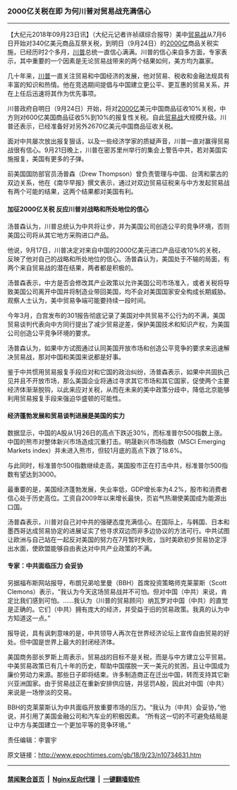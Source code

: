 ### 2000亿关税在即 为何川普对贸易战充满信心
------------------------

<p>【大纪元2018年09月23日讯】（大纪元记者许祯祺综合报导）美中<a href="http://www.epochtimes.com/gb/tag/%E8%B4%B8%E6%98%93%E6%88%98.html">贸易战</a>从7月6日开始对340亿美元商品互祭关税，到明日（9月24日）的<a href="http://www.epochtimes.com/gb/tag/2000%E4%BA%BF.html">2000亿</a>商品关税实施，已经历时2个多月，<a href="http://www.epochtimes.com/gb/tag/%E5%B7%9D%E6%99%AE.html">川普</a>总统一直信心满满。川普的信心来自多方面，专家表示，其中重要的一个因素是无论贸易战带来的两个结果如何，美方均为赢家。</p>
<p>几十年来，<a href="http://www.epochtimes.com/gb/tag/%E5%B7%9D%E6%99%AE.html">川普</a>一直关注贸易和中国经济的发展，他对贸易、税收和金融法规具有丰富的知识和热情。他在竞选期间提倡与中国建立更公平、更互惠的贸易关系，并在上任后迅速将其作为优先事项。</p>
<p>川普政府自明日（9月24日）开始，将对<a href="http://www.epochtimes.com/gb/tag/2000%E4%BA%BF.html">2000亿</a>美元中国商品征收10%关税，中方则对600亿美国商品征收5%到10%的报复性关税。自此<a href="http://www.epochtimes.com/gb/tag/%E8%B4%B8%E6%98%93%E6%88%98.html">贸易战</a>大规模升级。川普还表示，已经准备好对另外2670亿美元中国商品征收关税。</p>
<p>面对中共屡次放出报复狠话，以及一些经济学家的质疑声音，川普一直对赢得贸易战很有信心。9月21日晚上，川普在密苏里州举行的集会上警告中共，若对美国实施报复，美国有更多的子弹。</p>
<p>前美国国防部官员汤普森（Drew Thompson）曾负责管理与中国、台湾和蒙古的双边关系，他在《南华早报》撰文表示，通过对双边贸易征税来与中方发起贸易战有两个可能的结果，这两个结果都对美国有利。</p>
<h4>加征2000亿关税 反应川普对战略和所处地位的信心</h4>
<p>汤普森认为，川普总统认为中共将让步，并为美国公司创造公平的竞争环境，否则美国公司将从其它地方采购进口产品。</p>
<p>他说，9月17日，川普决定对来自中国的2000亿美元进口产品征收10%的关税，反映了他对自己的战略和所处地位的信心。汤普森认为，美国处于不输的局面，有两个来自贸易战的潜在结果，两者都是积极的。</p>
<p>汤普森表示，中方是否会修改其产业政策以允许美国公司市场准入，或者关税将导致美国公司离开中国并将制造业带回美国，均不会对美国国家安全构成长期威胁。观察人士认为，美中贸易争端可能要持续一段时间。</p>
<p>今年3月，白宫发布的301报告彻底记录了美国对中共贸易不公行为的不满，美国贸易谈判代表向中方同行提出了减少贸易逆差，保护美国技术和知识产权，为美国公司创造公平竞争环境的要求。</p>
<p>汤普森认为，如果中方试图通过认同美国开放市场和创造公平竞争的要求来迅速解决贸易战，那对中国和美国来说都是好事。</p>
<p>鉴于中共惯用贸易报复手段应对和它国的政治纠纷，汤普森表示，如果中共固执己见并且不开放市场，那么美国企业将通过寻求其它市场和其它国家，促使两个主要经济体渐渐脱钩，以此来应对关税，从而在未来的美中政策分歧中，降低北京能够利用贸易报复手段来强迫华盛顿的可能性。</p>
<h4>经济蓬勃发展和贸易谈判进展是美国的实力</h4>
<p>数据显示，中国的A股从1月26日的高点下跌近30%，而标准普尔500指数上涨。中国的熊市对整体新兴市场造成沉重打击。明晟新兴市场指数（MSCI Emerging Markets index）并未进入熊市，但较1月底的高点下跌了18.6%。</p>
<p>与此同时，标准普尔500指数继续走高，美国股市正在打击中共，标准普尔500指数有望达到3000。</p>
<p>最重要的是，美国经济蓬勃发展，失业率低，GDP增长率为4.2%，股市和消费者信心处于历史高位。工资自2009年以来增长最快，页岩气热潮使美国成为能源出口国。</p>
<p>汤普森表示，川普对自己对中共的强硬态度充满信心。在国际上，与韩国、日本和墨西哥达成贸易协定的进展证实了他寻求双边而非多边协议的方法可行。中共试图让欧洲与自己站在一起反对美国的努力在7月暂时失败，当时美欧初步贸易协定浮出水面，使欧盟能够自由表达对中共产业政策的不满。</p>
<h4>专家：中共面临压力 会妥协</h4>
<p>另据福布斯网站报导，布朗兄弟哈里曼（BBH）首席投资策略师克莱蒙斯（Scott Clemons）表示，“我认为今天这场贸易战并不可怕。但对中国（中共）来说，肯定比我们感到可怕。……我认为（川普的贸易顾问）纳瓦罗对中国（中共）的直觉是正确的。它们（中共）拥有庞大的经济，并受益于旧的贸易政策。我真的认为中方知道这一点。”</p>
<p>报导说，具有讽刺意味的是，中共领导人再次在世界经济论坛上宣传自由贸易的好处。但中国是世界上最大的封闭经济体。</p>
<p>美国商务部长罗斯上周表示，贸易战的目标不是关税，而是与中方建立公平贸易。中美贸易政策已有几十年的历史，帮助中国摆脱一天一美元的贫困，且让中国成为廉价劳动力来源。那些日子即将结束。许多制造商正在迁出中国，转而支持其它新兴亚洲国家。由于贸易战正在重新安排供应链，并惩罚A股，因此对中国（中共）来说是一场惨淡的交易。</p>
<p>BBH的克莱蒙斯认为中共面临开放重要市场的压力。“我认为（中共）会妥协，”他说，并引用了美国金融公司和汽车业的积极因素。 “所有这一切的不可避免结局是让中方与美国建立一个更加平等的竞争环境。”</p>
<p>责任编辑：李寰宇</p>

原文链接：http://www.epochtimes.com/gb/18/9/23/n10734631.htm


------------------------
#### [禁闻聚合首页](https://github.com/gfw-breaker/banned-news/blob/master/README.md) &nbsp;|&nbsp; [Nginx反向代理](https://github.com/gfw-breaker/open-proxy/blob/master/README.md) &nbsp;|&nbsp; [一键翻墙软件](https://github.com/gfw-breaker/nogfw/blob/master/README.md)